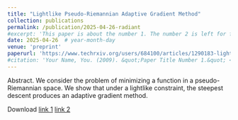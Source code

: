 ```yaml
---
title: "Lightlike Pseudo-Riemannian Adaptive Gradient Method"
collection: publications
permalink: /publication/2025-04-26-radiant
#excerpt: 'This paper is about the number 1. The number 2 is left for future work.'
date: 2025-04-26  # year-month-day
venue: 'preprint'
paperurl: 'https://www.techrxiv.org/users/684100/articles/1290183-lightlike-pseudo-riemannian-adaptive-gradient-method'
#citation: 'Your Name, You. (2009). &quot;Paper Title Number 1.&quot; <i>Journal 1</i>. 1(1).'
---
```

Abstract. We consider the problem of minimizing a function in a pseudo-Riemannian space. We show that under a lightlike constraint, the steepest descent produces an adaptive gradient method.

Download [link 1](https://www.techrxiv.org/users/684100/articles/1290183-lightlike-pseudo-riemannian-adaptive-gradient-method) [link 2](http://mastane.github.io/files/radiant.pdf)
